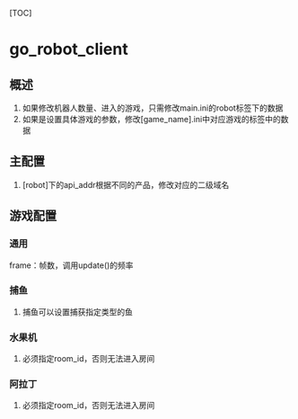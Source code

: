 [TOC]

# go_robot_client

## 概述

1. 如果修改机器人数量、进入的游戏，只需修改main.ini的robot标签下的数据
2. 如果是设置具体游戏的参数，修改[game_name].ini中对应游戏的标签中的数据

## 主配置

1. [robot]下的api_addr根据不同的产品，修改对应的二级域名

## 游戏配置

### 通用

frame：帧数，调用update()的频率

### 捕鱼

1. 捕鱼可以设置捕获指定类型的鱼

### 水果机

1. 必须指定room_id，否则无法进入房间

### 阿拉丁

1. 必须指定room_id，否则无法进入房间


